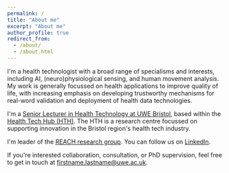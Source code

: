 ```yaml
---
permalink: /
title: "About me"
excerpt: "About me"
author_profile: true
redirect_from: 
  - /about/
  - /about.html
---
```


I'm a health technologist with a broad range of specialisms and interests, including AI, (neuro)physiological sensing, and human movement analysis. My work is generally focussed on health applications to improve quality of life, with increasing emphasis on developing trustworthy mechanisms for real-word validation and deployment of health data technologies.

I'm a [Senior Lecturer in Health Technology at UWE Bristol](https://people.uwe.ac.uk/Person/DavidWestern), based within the [Health Tech Hub (HTH)](https://www.healthtechhub.co.uk/). The HTH is a research centre focussed on supporting innovation in the Bristol region's health tech industry.

I'm leader of the [REACH research group](https://www.uwe.ac.uk/research/centres-and-groups/reach). You can follow us on [LinkedIn](https://www.linkedin.com/company/reach-brl).

If you're interested collaboration, consultation, or PhD supervision, feel free to get in touch at firstname.lastname@uwe.ac.uk.
